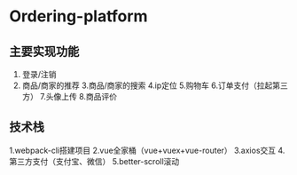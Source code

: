 # Ordering-platform
## 主要实现功能
1. 登录/注销
2. 商品/商家的推荐
3.商品/商家的搜索
4.ip定位
5.购物车
6.订单支付（拉起第三方）
7.头像上传
8.商品评价
## 技术栈
1.webpack-cli搭建项目
2.vue全家桶（vue+vuex+vue-router）
3.axios交互
4.第三方支付（支付宝、微信）
5.better-scroll滚动
